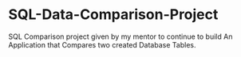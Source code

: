 # SQL-Data-Comparison-Project
SQL Comparison project given by my mentor to continue to build An Application that Compares two created Database Tables. 
